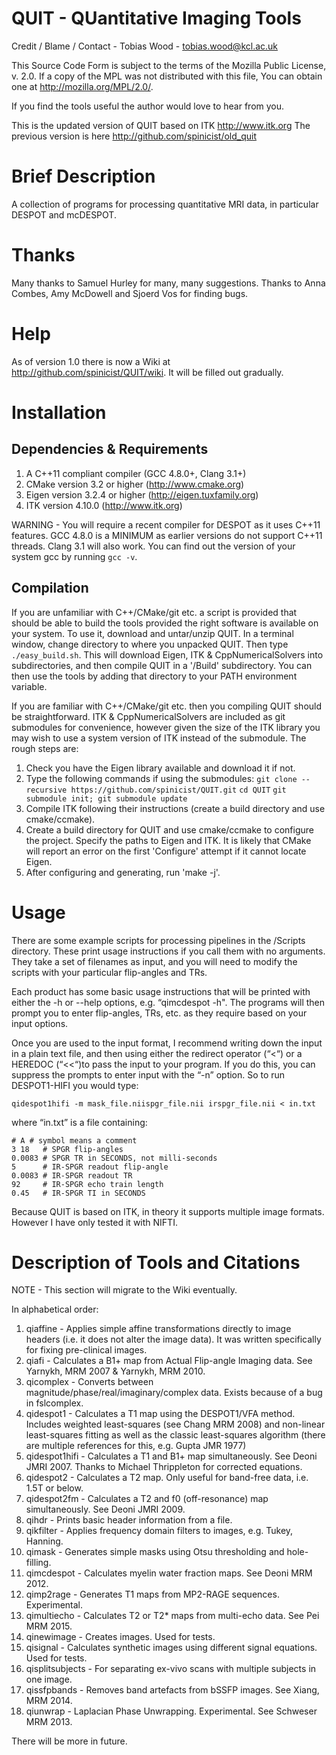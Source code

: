 # QUIT - QUantitative Imaging Tools #

Credit / Blame / Contact - Tobias Wood - tobias.wood@kcl.ac.uk

This Source Code Form is subject to the terms of the Mozilla Public
License, v. 2.0. If a copy of the MPL was not distributed with this
file, You can obtain one at http://mozilla.org/MPL/2.0/.
 
If you find the tools useful the author would love to hear from you.

This is the updated version of QUIT based on ITK http://www.itk.org
The previous version is here http://github.com/spinicist/old_quit

# Brief Description #

A collection of programs for processing quantitative MRI data, in particular
DESPOT and mcDESPOT.

# Thanks #

Many thanks to Samuel Hurley for many, many suggestions.
Thanks to Anna Combes, Amy McDowell and Sjoerd Vos for finding bugs.

# Help #

As of version 1.0 there is now a Wiki at http://github.com/spinicist/QUIT/wiki.
It will be filled out gradually.

# Installation #

## Dependencies & Requirements ##

1. A C++11 compliant compiler (GCC 4.8.0+, Clang 3.1+)
2. CMake version 3.2 or higher (http://www.cmake.org)
3. Eigen version 3.2.4 or higher (http://eigen.tuxfamily.org)
4. ITK version 4.10.0 (http://www.itk.org)

WARNING - You will require a recent compiler for DESPOT as it uses C++11
features. GCC 4.8.0 is a MINIMUM as earlier versions do not support C++11
threads. Clang 3.1 will also work. You can find out the version of your
system gcc by running `gcc -v`.

## Compilation ##

If you are unfamiliar with C++/CMake/git etc. a script is provided that should
be able to build the tools provided the right software is available on your 
system. To use it, download and untar/unzip QUIT. In a terminal window, change
directory to where you unpacked QUIT. Then type `./easy_build.sh`. This will
download Eigen, ITK & CppNumericalSolvers into subdirectories, and then compile
QUIT in a '/Build' subdirectory. You can then use the tools by adding that
directory to your PATH environment variable.

If you are familiar with C++/CMake/git etc. then you compiling QUIT should be
straightforward. ITK & CppNumericalSolvers are included as git submodules for
convenience, however given the size of the ITK library you may wish to use a
system version of ITK instead of the submodule. The rough steps are:

1. Check you have the Eigen library available and download it if not.
2. Type the following commands if using the submodules: 
`git clone --recursive https://github.com/spinicist/QUIT.git`
`cd QUIT`
`git submodule init; git submodule update`
3. Compile ITK following their instructions (create a build directory and use
cmake/ccmake).
4. Create a build directory for QUIT and use cmake/ccmake to configure the
project. Specify the paths to Eigen and ITK. It is likely that CMake will
report an error on the first 'Configure' attempt if it cannot locate Eigen.
5. After configuring and generating, run 'make -j'.

# Usage #

There are some example scripts for processing pipelines in the /Scripts
directory. These print usage instructions if you call them with no arguments.
They take a set of filenames as input, and you will need to modify the scripts
with your particular flip-angles and TRs.

Each product has some basic usage instructions that will be printed with either
the -h or --help options, e.g. “qimcdespot -h". The programs will then prompt you
to enter flip-angles, TRs, etc. as they require based on your input options.

Once you are used to the input format, I recommend writing down the input in a
plain text file, and then using either the redirect operator (“<“) or a HEREDOC
(“<<“)to pass the input to your program. If you do this, you can suppress the
prompts to enter input with the “-n” option. So to run DESPOT1-HIFI you would
type:

	qidespot1hifi -m mask_file.niispgr_file.nii irspgr_file.nii < in.txt

where “in.txt” is a file containing:

	# A # symbol means a comment
	3 18   # SPGR flip-angles
	0.0083 # SPGR TR in SECONDS, not milli-seconds
	5      # IR-SPGR readout flip-angle
	0.0083 # IR-SPGR readout TR
	92     # IR-SPGR echo train length
	0.45   # IR-SPGR TI in SECONDS

Because QUIT is based on ITK, in theory it supports multiple image formats.
However I have only tested it with NIFTI.

# Description of Tools and Citations #

NOTE - This section will migrate to the Wiki eventually.

In alphabetical order:

1. qiaffine - Applies simple affine transformations directly to image headers (i.e. it does not alter the image data). It was written specifically for fixing pre-clinical images.
2. qiafi - Calculates a B1+ map from Actual Flip-angle Imaging data. See Yarnykh, MRM 2007 & Yarnykh, MRM 2010.
3. qicomplex - Converts between magnitude/phase/real/imaginary/complex data. Exists because of a bug in fslcomplex.
4. qidespot1 - Calculates a T1 map using the DESPOT1/VFA method. Includes weighted least-squares (see Chang MRM 2008) and non-linear least-squares fitting as well as the classic least-squares algorithm (there are multiple references for this, e.g. Gupta JMR 1977)
5. qidespot1hifi - Calculates a T1 and B1+ map simultaneously. See Deoni JMRI 2007. Thanks to Michael Thrippleton for corrected equations.
6. qidespot2 - Calculates a T2 map. Only useful for band-free data, i.e. 1.5T or below.
7. qidespot2fm - Calculates a T2 and f0 (off-resonance) map simultaneously. See Deoni JMRI 2009.
8. qihdr - Prints basic header information from a file.
9. qikfilter - Applies frequency domain filters to images, e.g. Tukey, Hanning.
10. qimask - Generates simple masks using Otsu thresholding and hole-filling.
11. qimcdespot - Calculates myelin water fraction maps. See Deoni MRM 2012.
12. qimp2rage - Generates T1 maps from MP2-RAGE sequences. Experimental.
13. qimultiecho - Calculates T2 or T2* maps from multi-echo data. See Pei MRM 2015.
14. qinewimage - Creates images. Used for tests.
15. qisignal - Calculates synthetic images using different signal equations. Used for tests.
16. qisplitsubjects - For separating ex-vivo scans with multiple subjects in one image.
17. qissfpbands - Removes band artefacts from bSSFP images. See Xiang, MRM 2014.
18. qiunwrap - Laplacian Phase Unwrapping. Experimental. See Schweser MRM 2013.

There will be more in future.
